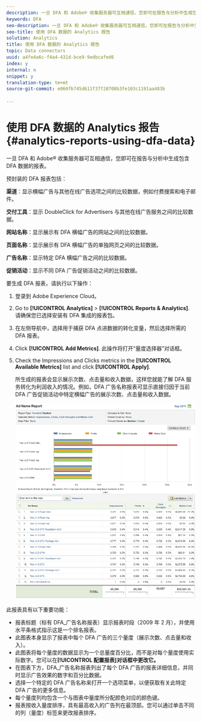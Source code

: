 ```yaml
---
description: 一旦 DFA 和 Adobe® 收集服务器可互相通信，您即可在报告与分析中生成包含 DFA 数据的报表。
keywords: DFA
seo-description: 一旦 DFA 和 Adobe® 收集服务器可互相通信，您即可在报告与分析中生成包含 DFA 数据的报表。
seo-title: 使用 DFA 数据的 Analytics 报告
solution: Analytics
title: 使用 DFA 数据的 Analytics 报告
topic: Data connectors
uuid: a4fe4a6c-f4a4-431d-bce9-9edbcafed6
index: y
internal: n
snippet: y
translation-type: tm+mt
source-git-commit: e060fb745d611f37f28708b3fe103c1191aa483b

---
```



# 使用 DFA 数据的 Analytics 报告{#analytics-reports-using-dfa-data}

一旦 DFA 和 Adobe® 收集服务器可互相通信，您即可在报告与分析中生成包含 DFA 数据的报表。

预封装的 DFA 报表包括：

**渠道**：显示横幅广告与其他在线广告选项之间的比较数据，例如付费搜索和电子邮件。

**交付工具**：显示 DoubleClick for Advertisers 与其他在线广告服务之间的比较数据。

**网站名称**：显示展示有 DFA 横幅广告的网站之间的比较数据。

**页面名称**：显示展示有 DFA 横幅广告的单独网页之间的比较数据。

**广告名称**：显示特定 DFA 横幅广告之间的比较数据。

**促销活动**：显示不同 DFA 广告促销活动之间的比较数据。

要生成 DFA 报表，请执行以下操作：

1. 登录到 Adobe Experience Cloud。
1. Go to **[!UICONTROL Analytics]** &gt; **[!UICONTROL Reports &amp; Analytics]**. 请确保您已选择安装有 DFA 集成的报表包。

1. 在左侧导航中，选择用于捕获 DFA 点进数据的转化变量，然后选择所需的 DFA 报表。
1. Click **[!UICONTROL Add Metrics]**. 此操作将打开“量度选择器”对话框。
1. Check the Impressions and Clicks metrics in the **[!UICONTROL Available Metrics]** list and click **[!UICONTROL Apply]**.

   所生成的报表会显示展示次数、点击量和收入数据，这样您就能了解 DFA 服务转化为利润收入的情况。例如，DFA 广告名称报表可显示直接归因于当前 DFA 广告促销活动中特定横幅广告的展示次数、点击量和收入数据。

   ![](assets/DFA_ad_name_report-sc15.png)

此报表具有以下重要功能：

* 报表标题（标有 DFA_广告名称报表）显示报表时段（2009 年 2 月），并使用水平条格式指示这是一个排名报表。
* 此图表本身显示了报表中每个 DFA 广告的三个量度（展示次数、点击量和收入）。
* 此图表将每个量度的数据显示为一个总量度百分比，而不是对每个量度使用实际数字。您可以在&#x200B;**[!UICONTROL 配置报表]对话框中更改它。**
* 在图表下方，DFA_广告名称报表列出了每个 DFA 广告的报表详细信息，并同时显示广告效果的数字和百分比数据。
* 选择一个特定的 DFA 广告名称来打开一个选项菜单，以便获取有关此特定 DFA 广告的更多信息。
* 每个量度列均包含一个与图表中量度所分配颜色对应的颜色键。
* 报表按收入量度排序，具有最高收入的广告列在最顶部。您可以通过单击不同的列（量度）标签来更改报表排序。

